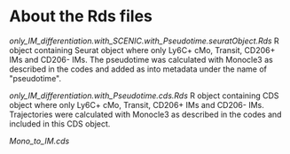 # About the Rds files

*only_IM_differentiation.with_SCENIC.with_Pseudotime.seuratObject.Rds*
R object containing Seurat object where only Ly6C+ cMo, Transit, CD206+ IMs and CD206- IMs. The pseudotime was calculated with Monocle3 as described in the codes and added as into metadata under the name of "pseudotime". 

*only_IM_differentiation.with_Pseudotime.cds.Rds*
R object containing CDS object where only Ly6C+ cMo, Transit, CD206+ IMs and CD206- IMs. Trajectories were calculated with Monocle3 as described in the codes and included in this CDS object. 

*Mono_to_IM.cds*
